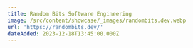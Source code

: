 ```yaml
---
title: Random Bits Software Engineering
image: /src/content/showcase/_images/randombits.dev.webp
url: 'https://randombits.dev/'
dateAdded: 2023-12-18T13:45:00.000Z
---
```


